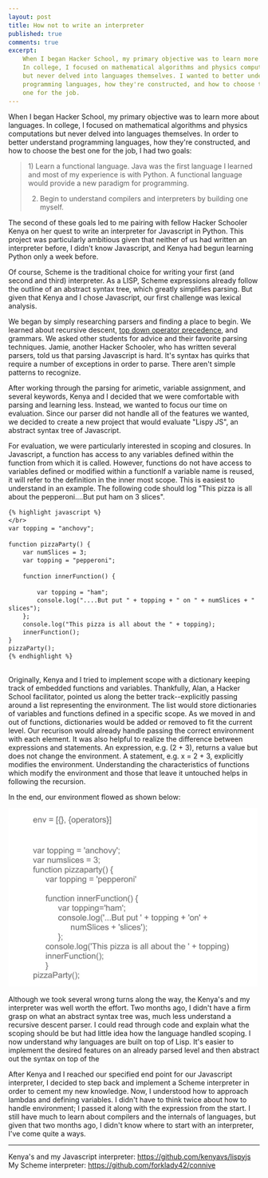 ```yaml
---
layout: post
title: How not to write an interpreter
published: true
comments: true
excerpt: 
    When I began Hacker School, my primary objective was to learn more about languages.
    In college, I focused on mathematical algorithms and physics computations
    but never delved into languages themselves. I wanted to better understand 
    programming languages, how they're constructed, and how to choose the best 
    one for the job.
---
```


When I began Hacker School, my primary objective was to learn more about languages.
In college, I focused on mathematical algorithms and physics computations
but never delved into languages themselves. In order to better understand 
programming languages, how they're constructed, and how to choose the best 
one for the job, I had two goals:
    
<blockquote>
1) Learn a functional language. Java was the first language I learned
and most of my experience is with Python. A functional language would 
provide a new paradigm for programming.<br>

2) Begin to understand compilers and interpreters by building one myself.
</blockquote>

The second of these goals led to me pairing with fellow
Hacker Schooler Kenya on her quest to write an interpreter for Javascript in Python.
This project was particularly ambitious given that neither of us had written an
interpreter before, I didn't know Javascript, and Kenya had begun learning Python only
a week before.

Of course, Scheme is the traditional choice for writing your first (and second and
third) interpreter. As a LISP, Scheme expressions already follow the outline of
an abstract syntax tree, which greatly simplifies parsing. But given that Kenya and I 
chose Javascript, our first challenge was lexical analysis.

We began by simply researching parsers and finding a place to begin. We learned about 
recursive descent, <a href=http://javascript.crockford.com/tdop/tdop.html>top down operator precedence</a>, and grammars. 
We asked other students for advice and their favorite parsing techniques.
Jamie, another Hacker Schooler, who has written several parsers, told us that 
parsing Javascript is hard. It's syntax has quirks that require a number
of exceptions in order to parse. There aren't simple patterns to recognize.

After working through the parsing for arimetic, variable assignment, and several keywords,
Kenya and I decided that we were comfortable with parsing and learning less. Instead, we wanted to focus our time on 
evaluation. Since our parser did not handle all of the features we wanted, we decided
to create a new project that would evaluate "Lispy JS", an abstract syntax tree of 
Javascript.

For evaluation, we were particularly interested in scoping and closures. In Javascript,
a function has access to any variables defined within the function from which it is
called. However, functions do not have access to variables defined or modified within
a functionIf a variable name is reused, it will refer to the definition in the inner most
scope. This is easiest to understand in an example. The following code should log "This pizza is all about the pepperoni....But put ham on 3 slices".


    {% highlight javascript %}
    </br>
    var topping = "anchovy";

    function pizzaParty() {
        var numSlices = 3;
        var topping = "pepperoni";
        
        function innerFunction() {
        
            var topping = "ham";
            console.log("....But put " + topping + " on " + numSlices + " slices");
        };
        console.log("This pizza is all about the " + topping);
        innerFunction();
    }
    pizzaParty();
    {% endhighlight %}
    

</br>
Originally, Kenya and I tried to implement scope with a dictionary keeping track of 
embedded functions and variables. Thankfully, Alan, a Hacker School facilitator, 
pointed us along the better track--explicitly passing around a list representing the 
environment. The list would store dictionaries of variables and functions defined in
a specific scope. As we moved in and out of functions, dictionaries would be added or 
removed to fit the current level. Our recurison would already handle passing the correct environment with each element.
It was also helpful to realize the difference between expressions and statements.
An expression, e.g. (2 + 3), returns a value but does not change the environment.
A statement, e.g. x = 2 + 3, explicitly modifies the environment. Understanding the 
characteristics of functions which modify the environment and those that leave it untouched
helps in following the recursion.

In the end, our environment flowed as shown below:

<img class="scale-with-grid" src="/images/closure.gif" width=500px>


Although we took several wrong turns along the way, the Kenya's and my interpreter
was well worth the effort. Two months ago, I didn't have a firm grasp on what an
abstract syntax tree was, much less understand a recursive descent parser. I could 
read through code and explain what the scoping should be but had little idea how 
the language handled scoping. I now understand why languages are built on top of Lisp.
It's easier to implement the desired features on an already parsed level and then
abstract out the syntax on top of the 

After Kenya and I reached our specified end point for our Javascript interpreter, I
decided to step back and implement a Scheme interpreter in order to cement my new 
knowledge. Now, I understood how to approach lambdas and defining variables. 
I didn't have to think twice about how to handle environment; I passed it along
with the expression from the start. I still have much to learn about compilers and the 
internals of languages, but given that two months ago, I didn't know where to start
with an interpreter, I've come quite a ways.

<hr />
Kenya's and my Javascript interpreter: <a href=https://github.com/kenyavs/lispyjs>https://github.com/kenyavs/lispyjs</a></br>
My Scheme interpreter: <a href=https://github.com/forklady42/connive>https://github.com/forklady42/connive</a>
